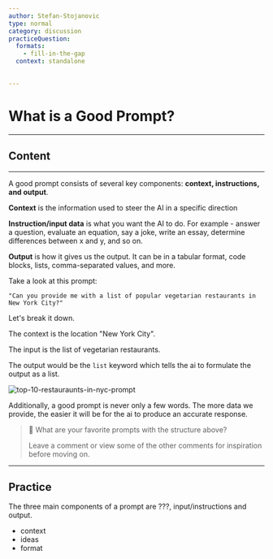 ```yaml
---
author: Stefan-Stojanovic
type: normal
category: discussion
practiceQuestion:
  formats:
    - fill-in-the-gap
  context: standalone
 

---
```


# What is a Good Prompt?

---

## Content

---

A good prompt consists of several key components: **context, instructions, and output**.

**Context** is the information used to steer the AI in a specific direction

**Instruction/input data** is what you want the AI to do. For example - answer a question, evaluate an equation, say a joke, write an essay, determine differences between x and y, and so on.

**Output** is how it gives us the output. It can be in a tabular format, code blocks, lists, comma-separated values, and more.

Take a look at this prompt:
```plain-text
"Can you provide me with a list of popular vegetarian restaurants in New York City?"
```

Let's break it down.

The context is the location "New York City".

The input is the list of vegetarian restaurants.

The output would be the `list` keyword which tells the ai to formulate the output as a list.

![top-10-restauraunts-in-nyc-prompt](https://img.enkipro.com/ad454511021ab6e378ce82c124925f96.png)

Additionally, a good prompt is never only a few words. The more data we provide, the easier it will be for the ai to produce an accurate response.

> 💬 What are your favorite prompts with the structure above?
> 
> Leave a comment or view some of the other comments for inspiration before moving on.


---

## Practice 

The three main components of a prompt are ???, input/instructions and output.

- context
- ideas
- format